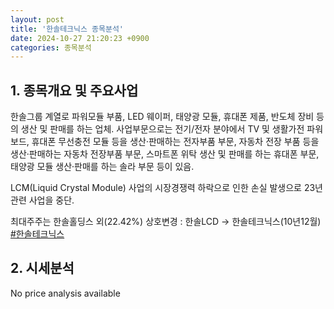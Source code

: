 ```yaml
---
layout: post
title: '한솔테크닉스 종목분석'
date: 2024-10-27 21:20:23 +0900
categories: 종목분석
---
```


## 1. 종목개요 및 주요사업

한솔그룹 계열로 파워모듈 부품, LED 웨이퍼, 태양광 모듈, 휴대폰 제품, 반도체 장비 등의 생산 및 판매를 하는 업체. 사업부문으로는 전기/전자 분야에서 TV 및 생활가전 파워보드, 휴대폰 무선충전 모듈 등을 생산·판매하는 전자부품 부문, 자동차 전장 부품 등을 생산·판매하는 자동차 전장부품 부문, 스마트폰 위탁 생산 및 판매를 하는 휴대폰 부문, 태양광 모듈 생산·판매를 하는 솔라 부문 등이 있음.

LCM(Liquid Crystal Module) 사업의 시장경쟁력 하락으로 인한 손실 발생으로 23년 관련 사업을 중단.

최대주주는 한솔홀딩스 외(22.42%) 상호변경 : 한솔LCD -> 한솔테크닉스(10년12월)
[#한솔테크닉스](#)

## 2. 시세분석

No price analysis available
